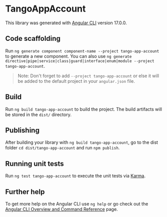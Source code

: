 # TangoAppAccount

This library was generated with [Angular CLI](https://github.com/angular/angular-cli) version 17.0.0.

## Code scaffolding

Run `ng generate component component-name --project tango-app-account` to generate a new component. You can also use `ng generate directive|pipe|service|class|guard|interface|enum|module --project tango-app-account`.
> Note: Don't forget to add `--project tango-app-account` or else it will be added to the default project in your `angular.json` file. 

## Build

Run `ng build tango-app-account` to build the project. The build artifacts will be stored in the `dist/` directory.

## Publishing

After building your library with `ng build tango-app-account`, go to the dist folder `cd dist/tango-app-account` and run `npm publish`.

## Running unit tests

Run `ng test tango-app-account` to execute the unit tests via [Karma](https://karma-runner.github.io).

## Further help

To get more help on the Angular CLI use `ng help` or go check out the [Angular CLI Overview and Command Reference](https://angular.io/cli) page.
